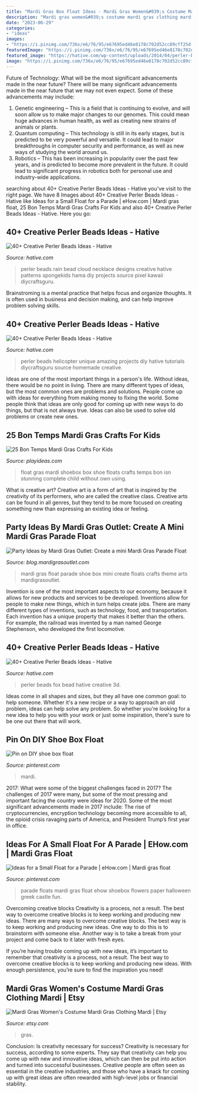 ```yaml
---
title: "Mardi Gras Box Float Ideas - Mardi Gras Women&#039;s Costume Mardi Gras Clothing Mardi"
description: "Mardi gras women&#039;s costume mardi gras clothing mardi"
date: "2023-06-29"
categories:
- "ideas"
images:
- "https://i.pinimg.com/736x/e6/76/95/e67695ed46e8178c702d52cc89cff25d--diy-shoe-shoe-box.jpg"
featuredImage: "https://i.pinimg.com/736x/e6/76/95/e67695ed46e8178c702d52cc89cff25d--diy-shoe-shoe-box.jpg"
featured_image: "https://hative.com/wp-content/uploads/2014/04/perler-beads-ideas/44-rain-cloud-necklace.jpg"
image: "https://i.pinimg.com/736x/e6/76/95/e67695ed46e8178c702d52cc89cff25d--diy-shoe-shoe-box.jpg"
---
```



Future of Technology: What will be the most significant advancements made in the near future?
There will be many significant advancements made in the near future that we may not even expect. Some of these advancements may include: 
1. Genetic engineering – This is a field that is continuing to evolve, and will soon allow us to make major changes to our genomes. This could mean huge advances in human health, as well as creating new strains of animals or plants. 
2. Quantum computing – This technology is still in its early stages, but is predicted to be very powerful and versatile. It could lead to major breakthroughs in computer security and performance, as well as new ways of studying the world around us. 
3. Robotics – This has been increasing in popularity over the past few years, and is predicted to become more prevalent in the future. It could lead to significant progress in robotics both for personal use and industry-wide applications. 

	

		
searching about 40+ Creative Perler Beads Ideas - Hative you've visit to the right page. We have 8 Images about 40+ Creative Perler Beads Ideas - Hative like Ideas for a Small Float for a Parade | eHow.com | Mardi gras float, 25 Bon Temps Mardi Gras Crafts For Kids and also 40+ Creative Perler Beads Ideas - Hative. Here you go:
		
    
## 40+ Creative Perler Beads Ideas - Hative

<img loading=lazy src="https://hative.com/wp-content/uploads/2014/04/perler-beads-ideas/44-rain-cloud-necklace.jpg" onerror="this.onerror=null;this.src='https://tse4.mm.bing.net/th?id=OIP.EHFGl6xoB56P7cFEKFAteQHaJK&amp;pid=15.1';" alt="40+ Creative Perler Beads Ideas - Hative">

_Source: hative.com_

>perler beads rain bead cloud necklace designs creative hative patterns spongekids hama diy projects source pixel kawaii diycraftsguru. 

	

Brainstroming is a mental practice that helps focus and organize thoughts. It is often used in business and decision making, and can help improve problem solving skills.

    
## 40+ Creative Perler Beads Ideas - Hative

<img loading=lazy src="https://hative.com/wp-content/uploads/2014/04/perler-beads-ideas/35-homemade-helicopter.jpg" onerror="this.onerror=null;this.src='https://tse3.mm.bing.net/th?id=OIP.5iX56gRnguWhwgs0anGFAQHaEp&amp;pid=15.1';" alt="40+ Creative Perler Beads Ideas - Hative">

_Source: hative.com_

>perler beads helicopter unique amazing projects diy hative tutorials diycraftsguru source homemade creative. 

	

Ideas are one of the most important things in a person's life. Without ideas, there would be no point in living. There are many different types of ideas, but the most common ones are problems and solutions. People come up with ideas for everything from making money to fixing the world. Some people think that ideas are only good for coming up with new ways to do things, but that is not always true. Ideas can also be used to solve old problems or create new ones.

    
## 25 Bon Temps Mardi Gras Crafts For Kids

<img loading=lazy src="https://www.playideas.com/wp-content/uploads/2016/01/shoebox-float.jpg" onerror="this.onerror=null;this.src='https://tse1.mm.bing.net/th?id=OIP.wvzlHbMcqzcRYsdnKP_eYAHaHa&amp;pid=15.1';" alt="25 Bon Temps Mardi Gras Crafts For Kids">

_Source: playideas.com_

>float gras mardi shoebox box shoe floats crafts temps bon isn stunning complete child without own using. 

	

What is creative art?
Creative art is a form of art that is inspired by the creativity of its performers, who are called the creative class. Creative arts can be found in all genres, but they tend to be more focused on creating something new than expressing an existing idea or feeling.

    
## Party Ideas By Mardi Gras Outlet: Create A Mini Mardi Gras Parade Float

<img loading=lazy src="https://lh5.googleusercontent.com/proxy/brpT_cEpKBRAcFk7a4dyDlKjJVWwxmS03B6Rl-mb5mtWc1ojQ1CPu9qHLXkp3NlOfLWCPx4L5U0sOFFgbuvDFWkC7EnzEp7L_TkqNVBe=w1200-h630-p-k-no-nu" onerror="this.onerror=null;this.src='https://tse2.mm.bing.net/th?id=OIP.4jihhhfzYqvca4uEtCi0gwHaDx&amp;pid=15.1';" alt="Party Ideas by Mardi Gras Outlet: Create a mini Mardi Gras Parade Float">

_Source: blog.mardigrasoutlet.com_

>mardi gras float parade shoe box mini create floats crafts theme arts mardigrasoutlet. 

	

Invention is one of the most important aspects to our economy, because it allows for new products and services to be developed. Inventions allow for people to make new things, which in turn helps create jobs. There are many different types of inventions, such as technology, food, and transportation. Each invention has a unique property that makes it better than the others. For example, the railroad was invented by a man named George Stephenson, who developed the first locomotive.

    
## 40+ Creative Perler Beads Ideas - Hative

<img loading=lazy src="http://hative.com/wp-content/uploads/2014/04/perler-beads-ideas/43-fox-perler-beads.jpg" onerror="this.onerror=null;this.src='https://tse1.mm.bing.net/th?id=OIP.dmiTe7iBTwv9iPZDjWm64AHaG5&amp;pid=15.1';" alt="40+ Creative Perler Beads Ideas - Hative">

_Source: hative.com_

>perler beads fox bead hative creative 3d. 

	

Ideas come in all shapes and sizes, but they all have one common goal: to help someone. Whether it's a new recipe or a way to approach an old problem, ideas can help solve any problem. So whether you're looking for a new idea to help you with your work or just some inspiration, there's sure to be one out there that will work.

    
## Pin On DIY Shoe Box Float

<img loading=lazy src="https://i.pinimg.com/736x/e6/76/95/e67695ed46e8178c702d52cc89cff25d--diy-shoe-shoe-box.jpg" onerror="this.onerror=null;this.src='https://tse1.mm.bing.net/th?id=OIP.fDlkulT6OK-CZkCsJaq-pAHaJ3&amp;pid=15.1';" alt="Pin on DIY shoe box float">

_Source: pinterest.com_

>mardi. 

	

2017: What were some of the biggest challenges faced in 2017?
The challenges of 2017 were many, but some of the most pressing and important facing the country were ideas for 2020. Some of the most significant advancements made in 2017 include: The rise of cryptocurrencies, encryption technology becoming more accessible to all, the opioid crisis ravaging parts of America, and President Trump’s first year in office.

    
## Ideas For A Small Float For A Parade | EHow.com | Mardi Gras Float

<img loading=lazy src="https://i.pinimg.com/736x/e7/29/bd/e729bd459abf94346019fc916398a23f.jpg" onerror="this.onerror=null;this.src='https://tse1.mm.bing.net/th?id=OIP.G9KSj-ZRDgevpfbW-B_1UgD6D6&amp;pid=15.1';" alt="Ideas for a Small Float for a Parade | eHow.com | Mardi gras float">

_Source: pinterest.com_

>parade floats mardi gras float ehow shoebox flowers paper halloween greek castle fun. 

	

Overcoming creative blocks
Creativity is a process, not a result. The best way to overcome creative blocks is to keep working and producing new ideas.
There are many ways to overcome creative blocks. The best way is to keep working and producing new ideas. One way to do this is to brainstorm with someone else. Another way is to take a break from your project and come back to it later with fresh eyes.

If you’re having trouble coming up with new ideas, it’s important to remember that creativity is a process, not a result. The best way to overcome creative blocks is to keep working and producing new ideas. With enough persistence, you’re sure to find the inspiration you need!

    
## Mardi Gras Women&#039;s Costume Mardi Gras Clothing Mardi | Etsy

<img loading=lazy src="https://i.etsystatic.com/5430237/r/il/4351f6/1563128783/il_794xN.1563128783_r53r.jpg" onerror="this.onerror=null;this.src='https://tse2.mm.bing.net/th?id=OIP.E1iXkzVErr4XNQZDMs78wAHaO0&amp;pid=15.1';" alt="Mardi Gras Women&#039;s Costume Mardi Gras Clothing Mardi | Etsy">

_Source: etsy.com_

>gras. 

	

Conclusion: Is creativity necessary for success?
Creativity is necessary for success, according to some experts. They say that creativity can help you come up with new and innovative ideas, which can then be put into action and turned into successful businesses. Creative people are often seen as essential in the creative industries, and those who have a knack for coming up with great ideas are often rewarded with high-level jobs or financial stability.

